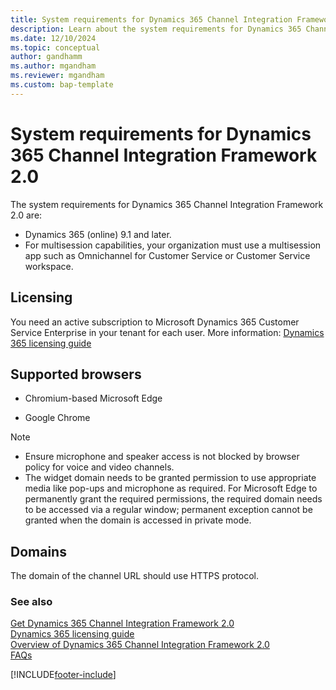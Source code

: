 ```yaml
---
title: System requirements for Dynamics 365 Channel Integration Framework 2.0
description: Learn about the system requirements for Dynamics 365 Channel Integration Framework 2.0 and how to get started using it.
ms.date: 12/10/2024
ms.topic: conceptual
author: gandhamm
ms.author: mgandham
ms.reviewer: mgandham
ms.custom: bap-template
---
```


# System requirements for Dynamics 365 Channel Integration Framework 2.0

The system requirements for Dynamics 365 Channel Integration Framework 2.0 are:

- Dynamics 365 (online) 9.1 and later.
- For multisession capabilities, your organization must use a multisession app such as Omnichannel for Customer Service or Customer Service workspace.

## Licensing

You need an active subscription to Microsoft Dynamics 365 Customer Service Enterprise in your tenant for each user. More information: [Dynamics 365 licensing guide](https://go.microsoft.com/fwlink/p/?LinkId=866544)

## Supported browsers

- Chromium-based Microsoft Edge

- Google Chrome

> [!NOTE]
>
> - Ensure microphone and speaker access is not blocked by browser policy for voice and video channels.
> - The widget domain needs to be granted permission to use appropriate media like pop-ups and microphone as required. For Microsoft Edge to permanently grant the required permissions, the required domain needs to be accessed via a regular window; permanent exception cannot be granted when the domain is accessed in private mode.

## Domains

The domain of the channel URL should use HTTPS protocol.

### See also

[Get Dynamics 365 Channel Integration Framework 2.0](get-channel-integration-framework.md)  
[Dynamics 365 licensing guide](https://go.microsoft.com/fwlink/p/?LinkId=866544)  
[Overview of Dynamics 365 Channel Integration Framework 2.0](overview-channel-integration-framework.md)  
[FAQs](../../faq-channel-integration-framework.md)  


[!INCLUDE[footer-include](../../../includes/footer-banner.md)]
